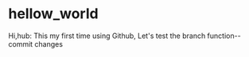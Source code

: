 # hellow_world

Hi,hub:
    This my first time using Github, 
    Let's test the branch function--commit changes 
